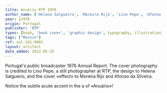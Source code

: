 ```yaml
---
title: Anuário RTP 1976
author_name: ['Helena Salgueiro', 'Moreira Rijo', 'Lino Pepe', 'Afonso da Silveira']
year: y1976
origin: Portugal
publisher: 'RTP'
types: [book, 'book cover', 'graphic design', typography, illustration]
tags: ["Marvin"]
ref: sol-241-0001
layout: artifact
date_added: 2022-05-25
---
```

Portugal's public broadcaster 1976 Annual Report. The cover photography is credited to Lino Pepe, a still photographer at RTP, the design to Helena Salgueiro, and the cover «effect» to Moreira Rijo and Afonso da Silveira.

Notice the subtle acute accent in the a of «Anuário»!
